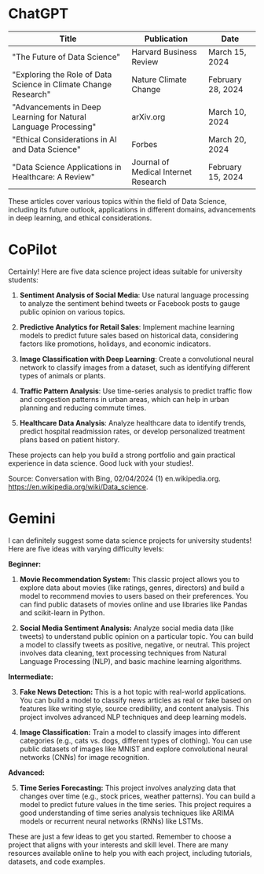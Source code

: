 # ChatGPT

| Title                                                     | Publication           | Date       |
|-----------------------------------------------------------|-----------------------|------------|
| "The Future of Data Science"                              | Harvard Business Review | March 15, 2024 |
| "Exploring the Role of Data Science in Climate Change Research" | Nature Climate Change | February 28, 2024 |
| "Advancements in Deep Learning for Natural Language Processing" | arXiv.org           | March 10, 2024 |
| "Ethical Considerations in AI and Data Science"           | Forbes                | March 20, 2024 |
| "Data Science Applications in Healthcare: A Review"       | Journal of Medical Internet Research | February 15, 2024 |

These articles cover various topics within the field of Data Science, including its future outlook, applications in different domains, advancements in deep learning, and ethical considerations.

# CoPilot

Certainly! Here are five data science project ideas suitable for university students:

1. **Sentiment Analysis of Social Media**: Use natural language processing to analyze the sentiment behind tweets or Facebook posts to gauge public opinion on various topics.

2. **Predictive Analytics for Retail Sales**: Implement machine learning models to predict future sales based on historical data, considering factors like promotions, holidays, and economic indicators.

3. **Image Classification with Deep Learning**: Create a convolutional neural network to classify images from a dataset, such as identifying different types of animals or plants.

4. **Traffic Pattern Analysis**: Use time-series analysis to predict traffic flow and congestion patterns in urban areas, which can help in urban planning and reducing commute times.

5. **Healthcare Data Analysis**: Analyze healthcare data to identify trends, predict hospital readmission rates, or develop personalized treatment plans based on patient history.

These projects can help you build a strong portfolio and gain practical experience in data science. Good luck with your studies!.

Source: Conversation with Bing, 02/04/2024
(1) en.wikipedia.org. https://en.wikipedia.org/wiki/Data_science.

# Gemini

I can definitely suggest some data science projects for university students! Here are five ideas with varying difficulty levels:

**Beginner:**

1.  **Movie Recommendation System:** This classic project allows you to explore data about movies (like ratings, genres, directors) and build a model to recommend movies to users based on their preferences. You can find public datasets of movies online and use libraries like Pandas and scikit-learn in Python.

2.  **Social Media Sentiment Analysis:**  Analyze social media data (like tweets) to understand public opinion on a particular topic. You can build a model to classify tweets as positive, negative, or neutral. This project involves data cleaning, text processing techniques from Natural Language Processing (NLP), and basic machine learning algorithms.

**Intermediate:**

3.  **Fake News Detection:**  This is a hot topic with real-world applications. You can build a model to classify news articles as real or fake based on features like writing style, source credibility, and content analysis. This project involves advanced NLP techniques and deep learning models.

4.  **Image Classification:**  Train a model to classify images into different categories (e.g., cats vs. dogs, different types of clothing). You can use public datasets of images like MNIST and explore convolutional neural networks (CNNs) for image recognition. 

**Advanced:**

5.  **Time Series Forecasting:**  This project involves analyzing data that changes over time (e.g., stock prices, weather patterns). You can build a model to predict future values in the time series. This project  requires a good understanding of time series analysis techniques like ARIMA models or recurrent neural networks (RNNs) like LSTMs.

These are just a few ideas to get you started. Remember to choose a project that aligns with your interests and skill level. There are many resources available online to help you with each project, including tutorials, datasets, and code examples.
